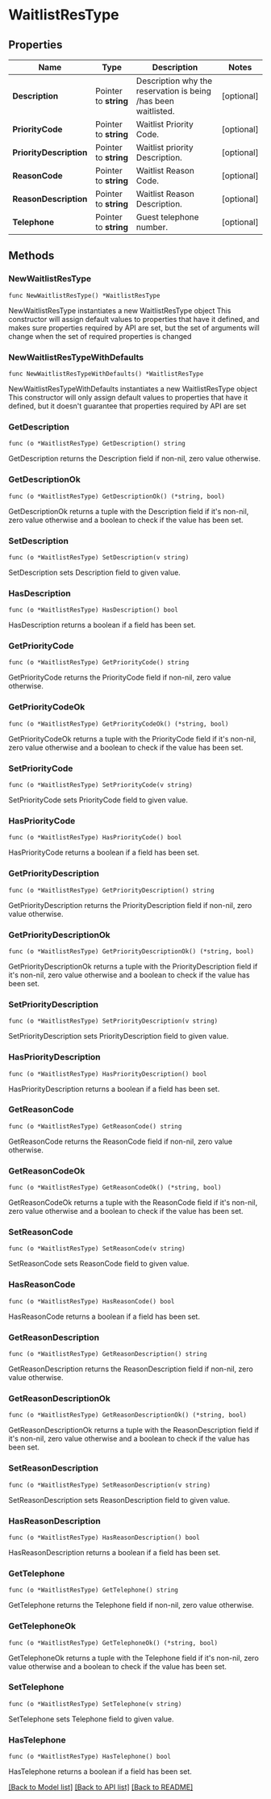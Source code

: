 # WaitlistResType

## Properties

Name | Type | Description | Notes
------------ | ------------- | ------------- | -------------
**Description** | Pointer to **string** | Description why the reservation is being /has been waitlisted. | [optional] 
**PriorityCode** | Pointer to **string** | Waitlist Priority Code. | [optional] 
**PriorityDescription** | Pointer to **string** | Waitlist priority Description. | [optional] 
**ReasonCode** | Pointer to **string** | Waitlist Reason Code. | [optional] 
**ReasonDescription** | Pointer to **string** | Waitlist Reason Description. | [optional] 
**Telephone** | Pointer to **string** | Guest telephone number. | [optional] 

## Methods

### NewWaitlistResType

`func NewWaitlistResType() *WaitlistResType`

NewWaitlistResType instantiates a new WaitlistResType object
This constructor will assign default values to properties that have it defined,
and makes sure properties required by API are set, but the set of arguments
will change when the set of required properties is changed

### NewWaitlistResTypeWithDefaults

`func NewWaitlistResTypeWithDefaults() *WaitlistResType`

NewWaitlistResTypeWithDefaults instantiates a new WaitlistResType object
This constructor will only assign default values to properties that have it defined,
but it doesn't guarantee that properties required by API are set

### GetDescription

`func (o *WaitlistResType) GetDescription() string`

GetDescription returns the Description field if non-nil, zero value otherwise.

### GetDescriptionOk

`func (o *WaitlistResType) GetDescriptionOk() (*string, bool)`

GetDescriptionOk returns a tuple with the Description field if it's non-nil, zero value otherwise
and a boolean to check if the value has been set.

### SetDescription

`func (o *WaitlistResType) SetDescription(v string)`

SetDescription sets Description field to given value.

### HasDescription

`func (o *WaitlistResType) HasDescription() bool`

HasDescription returns a boolean if a field has been set.

### GetPriorityCode

`func (o *WaitlistResType) GetPriorityCode() string`

GetPriorityCode returns the PriorityCode field if non-nil, zero value otherwise.

### GetPriorityCodeOk

`func (o *WaitlistResType) GetPriorityCodeOk() (*string, bool)`

GetPriorityCodeOk returns a tuple with the PriorityCode field if it's non-nil, zero value otherwise
and a boolean to check if the value has been set.

### SetPriorityCode

`func (o *WaitlistResType) SetPriorityCode(v string)`

SetPriorityCode sets PriorityCode field to given value.

### HasPriorityCode

`func (o *WaitlistResType) HasPriorityCode() bool`

HasPriorityCode returns a boolean if a field has been set.

### GetPriorityDescription

`func (o *WaitlistResType) GetPriorityDescription() string`

GetPriorityDescription returns the PriorityDescription field if non-nil, zero value otherwise.

### GetPriorityDescriptionOk

`func (o *WaitlistResType) GetPriorityDescriptionOk() (*string, bool)`

GetPriorityDescriptionOk returns a tuple with the PriorityDescription field if it's non-nil, zero value otherwise
and a boolean to check if the value has been set.

### SetPriorityDescription

`func (o *WaitlistResType) SetPriorityDescription(v string)`

SetPriorityDescription sets PriorityDescription field to given value.

### HasPriorityDescription

`func (o *WaitlistResType) HasPriorityDescription() bool`

HasPriorityDescription returns a boolean if a field has been set.

### GetReasonCode

`func (o *WaitlistResType) GetReasonCode() string`

GetReasonCode returns the ReasonCode field if non-nil, zero value otherwise.

### GetReasonCodeOk

`func (o *WaitlistResType) GetReasonCodeOk() (*string, bool)`

GetReasonCodeOk returns a tuple with the ReasonCode field if it's non-nil, zero value otherwise
and a boolean to check if the value has been set.

### SetReasonCode

`func (o *WaitlistResType) SetReasonCode(v string)`

SetReasonCode sets ReasonCode field to given value.

### HasReasonCode

`func (o *WaitlistResType) HasReasonCode() bool`

HasReasonCode returns a boolean if a field has been set.

### GetReasonDescription

`func (o *WaitlistResType) GetReasonDescription() string`

GetReasonDescription returns the ReasonDescription field if non-nil, zero value otherwise.

### GetReasonDescriptionOk

`func (o *WaitlistResType) GetReasonDescriptionOk() (*string, bool)`

GetReasonDescriptionOk returns a tuple with the ReasonDescription field if it's non-nil, zero value otherwise
and a boolean to check if the value has been set.

### SetReasonDescription

`func (o *WaitlistResType) SetReasonDescription(v string)`

SetReasonDescription sets ReasonDescription field to given value.

### HasReasonDescription

`func (o *WaitlistResType) HasReasonDescription() bool`

HasReasonDescription returns a boolean if a field has been set.

### GetTelephone

`func (o *WaitlistResType) GetTelephone() string`

GetTelephone returns the Telephone field if non-nil, zero value otherwise.

### GetTelephoneOk

`func (o *WaitlistResType) GetTelephoneOk() (*string, bool)`

GetTelephoneOk returns a tuple with the Telephone field if it's non-nil, zero value otherwise
and a boolean to check if the value has been set.

### SetTelephone

`func (o *WaitlistResType) SetTelephone(v string)`

SetTelephone sets Telephone field to given value.

### HasTelephone

`func (o *WaitlistResType) HasTelephone() bool`

HasTelephone returns a boolean if a field has been set.


[[Back to Model list]](../README.md#documentation-for-models) [[Back to API list]](../README.md#documentation-for-api-endpoints) [[Back to README]](../README.md)


